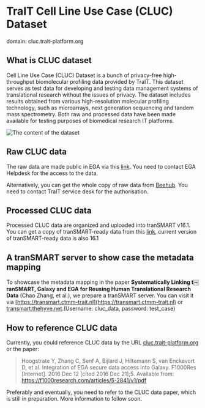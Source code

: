 # TraIT Cell Line Use Case (CLUC) Dataset
domain: cluc.trait-platform.org

## What is CLUC dataset

Cell Line Use Case (CLUC) Dataset is a bunch of privacy-free high-throughput biomolecular profiling data provided by TraIT. This dataset serves as test data for developing and testing data management systems of translational research without the issues of privacy. The dataset includes results obtained from various high-resolution molecular profiling technology, such as microarrays, next generation sequencing and tandem mass spectrometry. Both raw and processed data have been made available for testing purposes of biomedical research IT platforms.

![The content of the dataset](https://github.com/CicoZhang/CLUC-Data-HomePage/blob/master/pics/cluc.png)

## Raw CLUC data

The raw data are made public in EGA via this [link](https://ega-archive.org/studies/EGAS00001001476). You need to contact EGA
Helpdesk for the access to the data.

Alternatively, you can get the whole copy of raw data from [Beehub](https://beehub.nl/TraIT-Datateam/Data/Cell%20Line%20use%20case/). You need
to contact TraIT service desk for the authorisation.

## Processed CLUC data
Processed CLUC data are organized and uploaded into tranSMART v16.1. You can get a copy
of tranSMART-ready data from this [link](https://trng-b2share.eudat.eu/records/21bdc3128e1541da83dc48c51cd39a5f),
current version of tranSMART-ready data is also 16.1

## A tranSMART server to show case the metadata mapping
To showcase the metadata mapping in the paper **Systematically Linking t￼ranSMART, Galaxy and EGA for Reusing Human Translational Research Data** (Chao Zhang, et al.),
we prepare a tranSMART server. You can visit it via [https://transmart.ctmm-trait.nl](https://transmart.ctmm-trait.nl)
or [transmart.thehyve.net](http://transmart.thehyve.net).(Username: cluc_data, password: test_case)

## How to reference CLUC data
Currently, you could reference CLUC data by the URL <a href="http://cluc.trait-platform.org/" target="_blank">cluc.trait-platform.org</a> or the paper:

> Hoogstrate Y, Zhang C, Senf A, Bijlard J, Hiltemann S, van Enckevort D, et al. Integration of EGA secure data access into Galaxy. F1000Res [Internet]. 2016 Dec 12 [cited 2016 Dec 21];5. Available from: https://f1000research.com/articles/5-2841/v1/pdf

Preferably and eventually, you need to refer to the CLUC data paper, which is still in preparation. More information to follow soon. 

